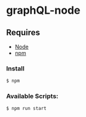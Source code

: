 # graphQL-node

## Requires

- [Node](https://nodejs.org/en/download)
- [npm](https://www.npmjs.com/)


### Install

```bash
$ npm
```

### Available Scripts:
```bash
$ npm run start
```